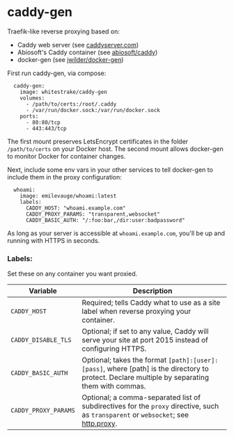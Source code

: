 # caddy-gen

Traefik-like reverse proxying based on:
- Caddy web server (see [caddyserver.com](https://caddyserver.com))
- Abiosoft's Caddy container (see [abiosoft/caddy](https://github.com/abiosoft/caddy-docker))
- docker-gen (see [jwilder/docker-gen](https://github.com/jwilder/docker-gen))

First run caddy-gen, via compose:

```
  caddy-gen:
    image: whitestrake/caddy-gen
    volumes:
      - /path/to/certs:/root/.caddy
      - /var/run/docker.sock:/var/run/docker.sock
    ports:
      - 80:80/tcp
      - 443:443/tcp
```

The first mount preserves LetsEncrypt certificates in the folder `/path/to/certs` on your Docker host. The second mount allows docker-gen to monitor Docker for container changes.

Next, include some env vars in your other services to tell docker-gen to include them in the proxy configuration:

```
  whoami:
    image: emilevauge/whoami:latest
    labels:
      CADDY_HOST: "whoami.example.com"
      CADDY_PROXY_PARAMS: "transparent,websocket"
      CADDY_BASIC_AUTH: "/:foo:bar,/dir:user:badpassword"
```

As long as your server is accessible at `whoami.example.com`, you'll be up and running with HTTPS in seconds.

### Labels:

Set these on any container you want proxied.

| Variable | Description |
| --- | --- |
| `CADDY_HOST` | Required; tells Caddy what to use as a site label when reverse proxying your container. |
| `CADDY_DISABLE_TLS` | Optional; if set to any value, Caddy will serve your site at port 2015 instead of configuring HTTPS. |
| `CADDY_BASIC_AUTH` | Optional; takes the format `[path]:[user]:[pass]`, where [path] is the directory to protect. Declare multiple by separating them with commas. |
| `CADDY_PROXY_PARAMS` | Optional; a comma-separated list of subdirectives for the `proxy` directive, such as `transparent` or `websocket`; see [http.proxy](https://caddyserver.com/docs/proxy). |
